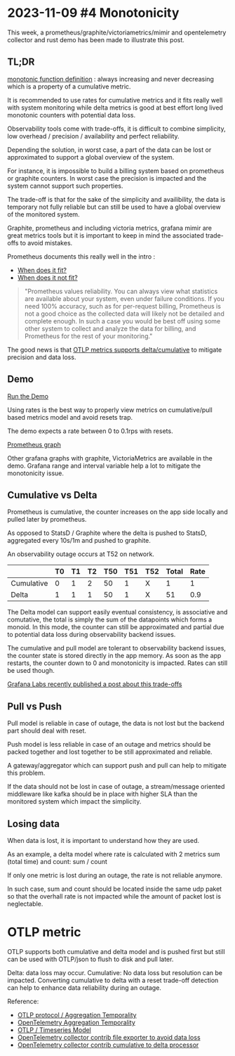 # 2023-11-09 #4 Monotonicity

This week, a prometheus/graphite/victoriametrics/mimir and opentelemetry collector and rust demo has been made to illustrate this post.

## TL;DR
[monotonic function definition](https://en.wikipedia.org/wiki/Monotonic_function) : always increasing and never decreasing which is a property of a cumulative metric.

It is recommended to use rates for cumulative metrics and it fits really well with system monitoring while delta metrics is good at best effort long lived monotonic counters with potential data loss.  

Observability tools come with trade-offs, it is difficult to combine simplicity, low overhead / precision / availability and perfect reliability.

Depending the solution, in worst case, a part of the data can be lost or approximated to support a global overview of the system.

For instance, it is impossible to build a billing system based on prometheus or graphite counters. In worst case the precision is impacted and the system cannot support such properties. 

The trade-off is that for the sake of the simplicity and availibility, the data is temporary not fully reliable but can still be used to have a global overview of the monitored system.

Graphite, prometheus and including victoria metrics, grafana mimir are great metrics tools but it is important to keep in mind the associated trade-offs to avoid mistakes. 

Prometheus documents this really well in the intro : 
- [When does it fit?](https://prometheus.io/docs/introduction/overview/#when-does-it-fit)
- [When does it not fit?](https://prometheus.io/docs/introduction/overview/#when-does-it-not-fit)

>"Prometheus values reliability. You can always view what statistics are available about your system, even under failure conditions. If you need 100% accuracy, such as for per-request billing, Prometheus is not a good choice as the collected data will likely not be detailed and complete enough. In such a case you would be best off using some other system to collect and analyze the data for billing, and Prometheus for the rest of your monitoring."

The good news is that [OTLP metrics supports delta/cumulative](https://opentelemetry.io/docs/specs/otel/metrics/data-model/#timeseries-model) to mitigate precision and data loss.

## Demo
[Run the Demo](./demo/README.md)

Using rates is the best way to properly view metrics on cumulative/pull based metrics model and avoid resets trap.

The demo expects a rate between 0 to 0.1rps with resets.

[Prometheus graph](http://localhost:9090/graph?g0.expr=foo_requests_total&g0.tab=0&g0.stacked=0&g0.show_exemplars=0&g0.range_input=5m&g1.expr=increase(foo_requests_total%5B1m%5D)&g1.tab=0&g1.stacked=0&g1.show_exemplars=0&g1.range_input=5m&g2.expr=rate(foo_requests_total%5B1m%5D)&g2.tab=0&g2.stacked=0&g2.show_exemplars=0&g2.range_input=5m)

Other grafana graphs with graphite, VictoriaMetrics are available in the demo. Grafana range and interval variable help a lot to mitigate the monotonicity issue.

## Cumulative vs Delta
Prometheus is cumulative, the counter increases on the app side locally and pulled later by prometheus.

As opposed to StatsD / Graphite where the delta is pushed to StatsD, aggregated every 10s/1m and pushed to graphite.

An observability outage occurs at T52 on network.

| | T0 | T1 | T2 | T50 | T51 | T52 | Total | Rate
|-|-|-|-|-|-|-|-|-|
| Cumulative | 0 | 1 | 2 | 50 | 1 | X | 1 | 1 |
| Delta | 1 | 1 | 1 | 50 | 1 | X | 51 | 0.9 |

The Delta model can support easily eventual consistency, is associative and comutative, the total is simply the sum of the datapoints which forms a monoid. In this mode, the counter can still be approximated and partial due to potential data loss during observability backend issues.

The cumulative and pull model are tolerant to observability backend issues, the counter state is stored directly in the app memory. As soon as the app restarts, the counter down to 0 and monotonicity is impacted. Rates can still be used though.

[Grafana Labs recently published a post about this trade-offs](https://grafana.com/blog/2023/09/26/opentelemetry-metrics-a-guide-to-delta-vs.-cumulative-temporality-trade-offs/)

## Pull vs Push
Pull model is reliable in case of outage, the data is not lost but the backend part should deal with reset.

Push model is less reliable in case of an outage and metrics should be packed together and lost together to be still approximated and reliable.

A gateway/aggregator which can support push and pull can help to mitigate this problem.

If the data should not be lost in case of outage, a stream/message oriented middleware like kafka should be in place with higher SLA than the monitored system which impact the simplicity.

## Losing data
When data is lost, it is important to understand how they are used.

As an example, a delta model where rate is calculated with 2 metrics sum (total time) and count: sum / count

If only one metric is lost during an outage, the rate is not reliable anymore.

In such case, sum and count should be located inside the same udp paket so that the overhall rate is not impacted while the amount of packet lost is neglectable.

# OTLP metric

OTLP supports both cumulative and delta model and is pushed first but still can be used with OTLP/json to flush to disk and pull later. 

Delta: data loss may occur.
Cumulative: No data loss but resolution can be impacted. Converting cumulative to delta with a reset trade-off detection can help to enhance data reliability during an outage.

Reference: 
- [OTLP protocol / Aggregation Temporality](https://github.com/open-telemetry/opentelemetry-proto/blob/main/opentelemetry/proto/metrics/v1/metrics.proto#L252)
- [OpenTelemetry Aggregation Temporality](https://opentelemetry.io/docs/specs/otel/metrics/supplementary-guidelines/#aggregation-temporality)
- [OTLP / Timeseries Model](https://opentelemetry.io/docs/specs/otel/metrics/data-model/#timeseries-model)
- [OpenTelemetry collector contrib file exporter to avoid data loss](https://github.com/open-telemetry/opentelemetry-collector-contrib/tree/main/exporter/fileexporter)
- [OpenTelemetry collector contrib cumulative to delta processor](https://github.com/open-telemetry/opentelemetry-collector-contrib/tree/main/processor/cumulativetodeltaprocessor)